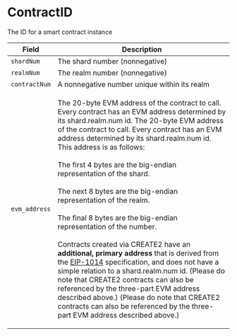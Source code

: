 # ContractID

The ID for a smart contract instance

| Field         | Description                                  |
| ------------- | -------------------------------------------- |
| `shardNum`    | The shard number (nonnegative)               |
| `realmNum`    | The realm number (nonnegative)               |
| `contractNum` | A nonnegative number unique within its realm |
| `evm_address` | <p>The 20-byte EVM address of the contract to call. Every contract has an EVM address determined by its shard.realm.num id. The 20-byte EVM address of the contract to call. Every contract has an EVM address determined by its shard.realm.num id. This address is as follows:<br><br>The first 4 bytes are the big-endian representation of the shard.<br><br>The next 8 bytes are the big-endian representation of the realm.<br><br>The final 8 bytes are the big-endian representation of the number.<br><br>Contracts created via CREATE2 have an <strong>additional, primary address</strong> that is derived from the <a href="https://eips.ethereum.org/EIPS/eip-1014">EIP-1014</a> specification, and does not have a simple relation to a shard.realm.num id. (Please do note that CREATE2 contracts can also be referenced by the three-part EVM address described above.) (Please do note that CREATE2 contracts can also be referenced by the three-part EVM address described above.)</p>                    |

####

